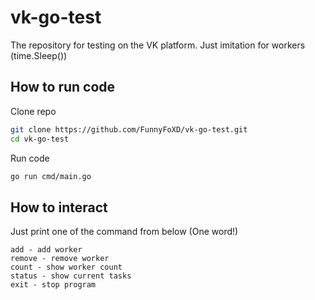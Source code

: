 # vk-go-test

The repository for testing on the VK platform. Just imitation for workers (time.Sleep())

## How to run code
Clone repo
```bash
git clone https://github.com/FunnyFoXD/vk-go-test.git
cd vk-go-test
```

Run code
```bash
go run cmd/main.go
```

## How to interact
Just print one of the command from below (One word!)
```
add - add worker
remove - remove worker
count - show worker count
status - show current tasks
exit - stop program
```
